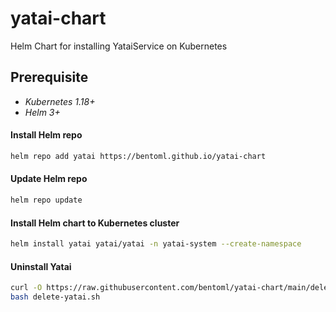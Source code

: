 # yatai-chart
Helm Chart for installing YataiService on Kubernetes

## Prerequisite

- *Kubernetes 1.18+*
- *Helm 3+*


#### Install Helm repo
```bash
helm repo add yatai https://bentoml.github.io/yatai-chart
```

#### Update Helm repo
```bash
helm repo update
```

#### Install Helm chart to Kubernetes cluster

```bash
helm install yatai yatai/yatai -n yatai-system --create-namespace
```

#### Uninstall Yatai

```bash
curl -O https://raw.githubusercontent.com/bentoml/yatai-chart/main/delete-yatai.sh
bash delete-yatai.sh
```
